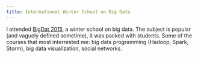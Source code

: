 ```yaml
---
title: International Winter School on Big Data
---
```


I attended [BigDat 2015](http://grammars.grlmc.com/bigdat2015/), a winter school on big data.
The subject is popular (and vaguely defined sometime), it was packed with students. Some of the courses that most interrested me: big data programming (Hadoop, Spark, Storm), big data visualization, social networks.

